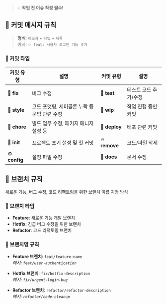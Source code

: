 > 💡 **작업 전 이슈 작성 필수!**

## 🌟 **커밋 메시지 규칙**

> **형식**: `이모지` + `타입` + `제목`  
> 예시: `✨ feat: 사용자 로그인 기능 추가`

### 📌 **커밋 타입**

| 커밋 유형     | 설명                                         | 커밋 유형     | 설명                  |
| ------------- | -------------------------------------------- | ------------- | --------------------- |
| 🐛 **fix**    | 버그 수정                                    | 🧪 **test**   | 테스트 코드 추가/수정 |
| 🎨 **style**  | 코드 포맷팅, 세미콜론 누락 등 문법 관련 수정 | 🚧 **wip**    | 작업 진행 중인 커밋   |
| 🔨 **chore**  | 빌드 업무 수정, 패키지 매니저 설정 등        | 🚀 **deploy** | 배포 관련 커밋        |
| 🎉 **init**   | 프로젝트 초기 설정 및 첫 커밋                | 🔥 **remove** | 코드/파일 삭제        |
| ⚙️ **config** | 설정 파일 수정                               | 📝 **docs**   | 문서 수정             |

## 🌿 **브랜치 규칙**

새로운 기능, 버그 수정, 코드 리팩토링을 위한 브랜치 이름 지정 방식

### 📌 **브랜치 타입**

- **Feature**: 새로운 기능 개발 브랜치
- **Hotfix**: 긴급 버그 수정을 위한 브랜치
- **Refactor**: 코드 리팩토링 브랜치

### 📌 **브랜치명 규칙**

- **Feature 브랜치**: `feat/feature-name`  
  _예시: `feat/user-authentication`_

- **Hotfix 브랜치**: `fix/hotfix-description`  
  _예시: `fix/urgent-login-bug`_

- **Refactor 브랜치**: `refactor/refactor-description`  
  _예시: `refactor/code-cleanup`_

